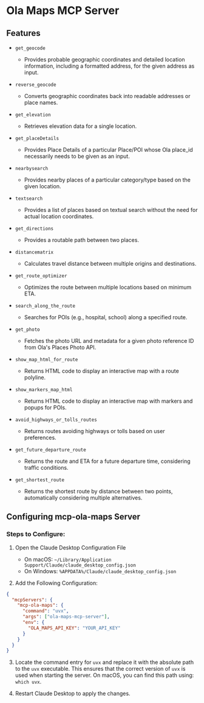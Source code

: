 # Ola Maps MCP Server

## Features

* `get_geocode`
    - Provides probable geographic coordinates and detailed location information, including a formatted address, for the given address as input.

* `reverse_geocode`
    - Converts geographic coordinates back into readable addresses or place names.

* `get_elevation`
    - Retrieves elevation data for a single location.

* `get_placeDetails`
    - Provides Place Details of a particular Place/POI whose Ola place_id necessarily needs to be given as an input.

* `nearbysearch`
    - Provides nearby places of a particular category/type based on the given location.

* `textsearch`
    - Provides a list of places based on textual search without the need for actual location coordinates.

* `get_directions`
    - Provides a routable path between two places.

* `distancematrix`
    - Calculates travel distance between multiple origins and destinations.

* `get_route_optimizer`
    - Optimizes the route between multiple locations based on minimum ETA.

* `search_along_the_route`
    - Searches for POIs (e.g., hospital, school) along a specified route.

* `get_photo`
    - Fetches the photo URL and metadata for a given photo reference ID from Ola's Places Photo API.

* `show_map_html_for_route`
    - Returns HTML code to display an interactive map with a route polyline.

* `show_markers_map_html`
    - Returns HTML code to display an interactive map with markers and popups for POIs.

* `avoid_highways_or_tolls_routes`
    - Returns routes avoiding highways or tolls based on user preferences.

* `get_future_departure_route`
    - Returns the route and ETA for a future departure time, considering traffic conditions.

* `get_shortest_route`
    - Returns the shortest route by distance between two points, automatically considering multiple alternatives.

## Configuring mcp-ola-maps Server

### Steps to Configure:

1. Open the Claude Desktop Configuration File
    - On macOS: `~/Library/Application Support/Claude/claude_desktop_config.json`
    - On Windows: `%APPDATA%/Claude/claude_desktop_config.json`

2. Add the Following Configuration:
```json
{
  "mcpServers": {
    "mcp-ola-maps": {
      "command": "uvx",
      "args": ["ola-maps-mcp-server"],
      "env": {
        "OLA_MAPS_API_KEY": "YOUR_API_KEY"
      }
    }
  }
}
```

3. Locate the command entry for `uvx` and replace it with the absolute path to the `uvx` executable. This ensures that the correct version of `uvx` is used when starting the server. On macOS, you can find this path using: `which uvx`.

4. Restart Claude Desktop to apply the changes.

